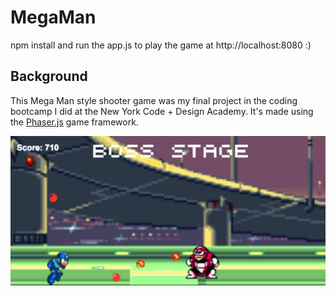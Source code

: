 # MegaMan
npm install and run the app.js to play the game at http://localhost:8080 :)

## Background

This Mega Man style shooter game was my final project in the coding bootcamp I did at the New York Code + Design Academy. It's made using the [Phaser.js](https://phaser.io/) game framework.

![MegaManGameImage](https://raw.githubusercontent.com/TvanVliet/bootstrap-website/master/images/megamanboss.png)
